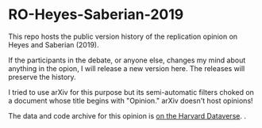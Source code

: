 # RO-Heyes-Saberian-2019
This repo hosts the public version history of the replication opinion on Heyes and Saberian (2019).

If the participants in the debate, or anyone else, changes my mind about anything in the opion, I will release a new version here. The releases will preserve the history.

I tried to use arXiv for this purpose but its semi-automatic filters choked on a document whose title begins with "Opinion." arXiv doesn't host opinions!

The data and code archive for this opinion is [on the Harvard Dataverse](https://doi.org/10.7910/DVN/EPDXVX).
.
